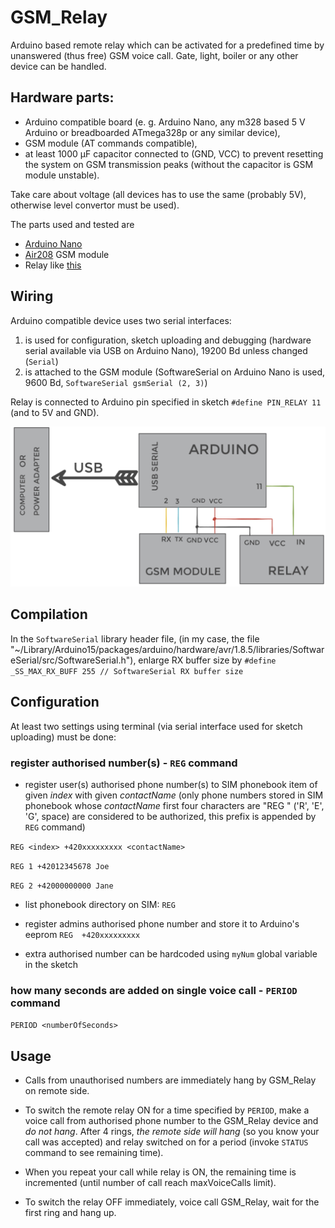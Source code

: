 # GSM_Relay
Arduino based remote relay which can be activated for a predefined time by unanswered (thus free) GSM voice call. 
Gate, light, boiler or any other device can be handled.

## Hardware parts:

- Arduino compatible board (e. g.  Arduino Nano, any m328 based 5 V Arduino or breadboarded ATmega328p or any similar device), 
- GSM module (AT commands compatible),
- at least 1000 μF capacitor connected to (GND, VCC) to prevent resetting the system on GSM transmission peaks (without the capacitor is GSM module unstable).

Take care about voltage (all devices has to use the same (probably 5V), otherwise level convertor must be used). 

The parts used and tested are
- [Arduino Nano](http://store.arduino.cc/products/arduino-nano)
- [Air208](https://fccid.io/2AEGG-AIR208/User-Manual/User-Manual-3829903) GSM module
- Relay like [this](https://arduinogetstarted.com/tutorials/arduino-relay)



## Wiring 
Arduino compatible device uses two serial interfaces: 
1. is used for configuration, sketch uploading and debugging (hardware serial available via USB on Arduino Nano), 19200 Bd unless changed (`Serial`)
2. is attached to the GSM module (SoftwareSerial on Arduino Nano is used, 9600 Bd, `SoftwareSerial gsmSerial (2, 3)`)

Relay is connected to Arduino pin specified in sketch `#define PIN_RELAY 11` (and to 5V and GND).


![Schematics](schematics.jpg)

## Compilation
In the `SoftwareSerial` library header file, (in my case, the file
 "~/Library/Arduino15/packages/arduino/hardware/avr/1.8.5/libraries/SoftwareSerial/src/SoftwareSerial.h"),
 enlarge RX buffer size by
`#define _SS_MAX_RX_BUFF 255 // SoftwareSerial RX buffer size`


## Configuration
At least two settings using terminal (via serial interface used for sketch uploading) must be done:

### register authorised number(s) -  `REG` command

- register user(s)  authorised phone number(s) to SIM phonebook item of given *index* with given *contactName* (only phone numbers stored in SIM phonebook whose *contactName*  first four characters are  "REG " ('R', 'E', 'G', space) are considered to be authorized, this prefix is appended by `REG` command)

`REG <index> +420xxxxxxxxx <contactName>`

`REG 1 +42012345678 Joe`

`REG 2 +42000000000 Jane`

- list phonebook directory on SIM:
`REG` 

- register admins authorised phone number and store it to Arduino's eeprom 
`REG  +420xxxxxxxxx`

- extra authorised number can be hardcoded using `myNum` global variable in the sketch
        

### how many seconds are added on single voice call - `PERIOD` command

`PERIOD <numberOfSeconds>`


 ## Usage


- Calls from unauthorised numbers are immediately hang by GSM_Relay on remote side.


- To switch the remote relay ON for a time specified by `PERIOD`, make a voice call from authorised phone number to the GSM_Relay device and *do not hang*. 
After 4 rings, *the remote side will hang* (so you know your call was accepted) and relay switched on for a period (invoke `STATUS` command  to see remaining time).

- When you repeat your call while relay is ON, the remaining time is incremented (until number of call reach maxVoiceCalls limit).

- To switch the relay OFF immediately, voice call GSM_Relay, wait for the first ring and hang up.







